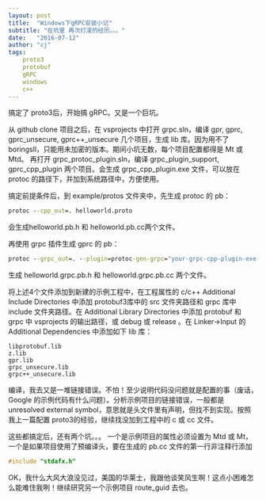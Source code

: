 ```yaml
---
layout: post
title:  "Windows下gRPC安装小记"
subtitle: "在坑里 再次打滚的经历。。。"
date:   "2016-07-12" 
author: "cj"
tags:
    proto3
    protobuf
    gRPC
    windows
    c++
---
```


 搞定了 proto3后，开始搞 gRPC。又是一个巨坑。

从 github clone 项目之后，在 vsprojects 中打开 grpc.sln，编译 gpr, gprc, gprc_unsecure, gprc++_unsecure 几个项目，生成 lib 库。因为用不了 boringsll，只能用未加密的版本。期间小坑无数，每个项目配置都得是 Mt 或 Mtd。
再打开 grpc_protoc_plugin.sln，编译 grpc_plugin_support, gprc_cpp_plugin 两个项目。会生成 grpc_cpp_plugin.exe 文件，可以放在 protoc 的路径下，并加到系统路径中，方便使用。

搞定前提条件后，到 example/protos 文件夹中，先生成 protoc 的 pb：

```cmd
protoc --cpp_out=. helloworld.proto
```

会生成helloworld.pb.h 和 helloworld.pb.cc两个文件。

再使用 grpc 插件生成 gprc 的 pb：

```cmd
protoc --grpc_out=. --plugin=protoc-gen-grpc="your-grpc-cpp-plugin-exe-path" helloworld.proto
```

生成 helloworld.grpc.pb.h 和 helloworld.grpc.pb.cc 两个文件。

将上述4个文件添加到新建的示例工程中，在工程属性的 c/c++ Additional Include Directories 中添加 protobuf3库中的 src 文件夹路径和 grpc 库中 include 文件夹路径。在 Additional Library Directories 中添加 protobuf 和 grpc 中 vsprojects 的输出路径，或 debug 或 release 。在 Linker->Input 的 Additional Dependencies 中添加如下 lib 库：

```
libprotobuf.lib
z.lib
gpr.lib
grpc_unsecure.lib
grpc++_unsecure.lib
```

编译，我去又是一堆链接错误。不怕！至少说明代码没问题就是配置的事（废话，Google 的示例代码有什么问题）。分析示例项目的链接错误，一般都是 unresolved external symbol，意思就是头文件里有声明，但找不到实现。按照我上一篇配置 proto3的经验，继续找没加到工程中的 c 或 cc 文件。 

这些都搞定后，还有两个坑。。。
一个是示例项目的属性必须设置为 Mtd 或 Mt，一个是如果项目使用了预编译头，要在生成的 pb.cc 文件的第一行非注释行添加

```c
#include "stdafx.h"
```

OK，我什么大风大浪没见过，美国的华莱士，我跟他谈笑风生啊！这点小困难怎么能难住我咧！继续研究另一个示例项目 route_guid 去也。
